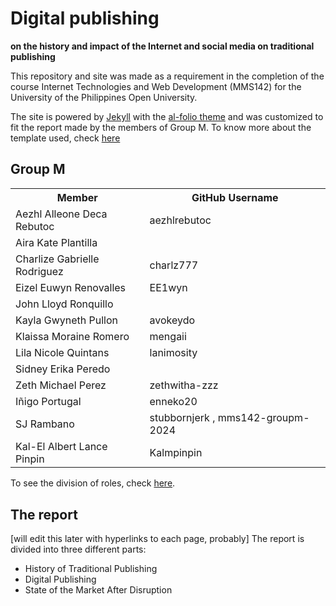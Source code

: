# Digital publishing
**on the history and impact of the Internet and social media on traditional publishing**

This repository and site was made as a requirement in the completion of the course Internet Technologies and Web Development (MMS142) for the University of the Philippines Open University.

The site is powered by [Jekyll](https://jekyllrb.com/) with the [al-folio theme](https://alshedivat.github.io/al-folio/) and was customized to fit the report made by the members of Group M. To know more about the template used, check [here](https://github.com/alshedivat/al-folio)

## Group M

<table>
<tr>
<th>Member</th>
<th>GitHub Username</th>
</tr>
<tr>
<td>Aezhl Alleone Deca Rebutoc</td>
<td>aezhlrebutoc</td>
<tr/>
<tr>
<td>Aira Kate Plantilla</td>
<td>   </td>
<tr/>
<tr>
<td>Charlize Gabrielle Rodriguez</td>
<td>charlz777</td>
<tr/>
<tr>
<td>Eizel Euwyn Renovalles</td>
<td>EE1wyn</td>
<tr/>
<tr>
<td>John Lloyd Ronquillo</td>
<td>   </td>
<tr/>
<tr>
<td>Kayla Gwyneth Pullon</td>
<td>avokeydo</td>
<tr/>
<tr>
<td>Klaissa Moraine Romero</td>
<td>mengaii</td>
<tr/>
<tr>
<td>Lila Nicole Quintans</td>
<td>lanimosity</td>
<tr/>
<tr>
<td>Sidney Erika Peredo</td>
<td>   </td>
<tr/>
<tr>
<td>Zeth Michael Perez</td>
<td>zethwitha-zzz</td>
<tr/>
<tr>
<td>Iñigo Portugal</td>
<td>enneko20</td>
<tr/>
<tr>
<td>SJ Rambano</td>
<td>stubbornjerk , mms142-groupm-2024</td>
<tr/>
<tr>
<td>Kal-El Albert Lance Pinpin</td>
<td>Kalmpinpin</td>
<tr/>
</table>

To see the division of roles, check [here](https://mms142-groupm-2024.github.io/people/).

## The report
[will edit this later with hyperlinks to each page, probably]
The report is divided into three different parts:
* History of Traditional Publishing
* Digital Publishing
* State of the Market After Disruption